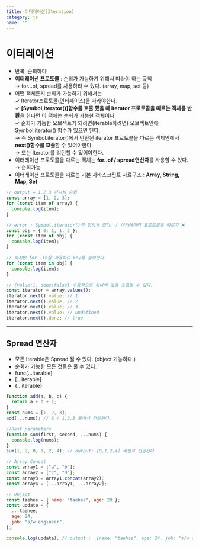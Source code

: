 ```yaml
---
title: 이터레이션(Iteration)
category: js
name: ""
---
```


# 이터레이션

- 반복, 순회하다
- **이터레이션 프로토콜** : 순회가 가능하기 위해서 따라야 하는 규칙  
  → for...of, spread를 사용하라 수 있다. (array, map, set 등)
- 어떤 객체든지 순회가 가능하기 위해서는  
  ✓ Iterator프로토콜(인터페이스)을 따라야한다.  
  ✓ **[Symbol,iterator()]함수를 호출 했을 때 iterator 프로토콜을 따르는 객체를 반환**을 한다면 이 객체는 순회가 가능한 객체이다.  
  ✓ 순회가 가능한 오브젝트가 되려면(iterable하려면) 오브젝트안에 Symbol.iterator() 함수가 있으면 된다.  
  → 즉 Symbol.iterator()에서 반환된 iterator 프로토콜을 따르는 객체안에서 **next()함수를 호출**할 수 있어야한다.  
  → 또는 Iterator를 리턴할 수 있어야한다.
- 이터레이션 프로토콜을 다르는 객체는 **for..of / spread연산자**를 사용할 수 있다. → 순회가능
- 이터레이션 프로토콜을 따르는 기본 자바스크립트 자료구조 : **Array, String, Map, Set**

```javascript
// output = 1,2,3 하나씩 순회
const array = [1, 2, 3];
for (const item of array) {
  console.log(item);
}

// error : Symbol,iterator()의 정의가 없다. / 이터레이터 프로토콜을 따르지 ❌
const obj = { 0: 1, 1: 2 };
for (const item of obj) {
  console.log(item);
}

// 하지만 for..in을 사용하여 key를 출력한다.
for (const item in obj) {
  console.log(item);
}

// {value:1, done:false} 수동적으로 하나씩 값을 호출할 수 있다.
const iterator = array.values();
iterator.next().value; // 1
iterator.next().value; // 2
iterator.next().value; // 3
iterator.next().value; // undefined
iterator.next().done; // true
```

---

## Spread 연산자

- 모든 Iterable은 Spread 될 수 있다. (object 가능하다.)
- 순회가 가능한 모든 것들은 풀 수 있다.
- func(...iterable)
- [...iterable]
- {...iterable}

```javascript
function add(a, b, c) {
  return a + b + c;
}
const nums = [1, 2, 3];
add(...nums); // 6 / 1,2,3 풀어서 전달된다.

//Rest parameters
function sum(first, second, ...nums) {
  console.log(nums);
}
sum(1, 2, 0, 1, 2, 4); // output: [0,1,2,4] 배열로 전달된다.

// Array Concat
const array1 = ["a", "b"];
const array2 = ["c", "d"];
const array3 = array1.concat(array2);
const array4 = [...array1, ...array2];

// Object
const taehee = { name: "taehee", age: 20 };
const update = {
  ...taehee,
  age: 24,
  job: "s/w engineer",
};

console.log(update); // output :  {name: "taehee", age: 24, job: "s/w engineer"}
```
